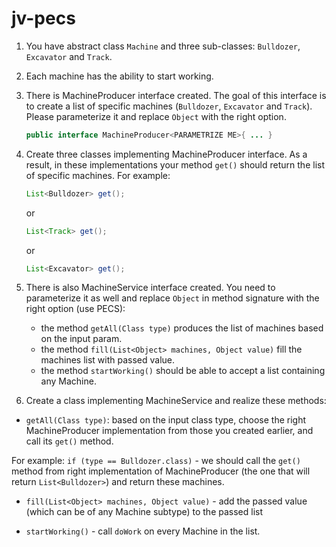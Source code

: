 # jv-pecs

1. You have abstract class `Machine` and three sub-classes: `Bulldozer`, `Excavator` and `Track`.
1. Each machine has the ability to start working.
1. There is MachineProducer interface created.
The goal of this interface is to create a list of specific machines (`Bulldozer`, `Excavator` and `Track`). 
Please parameterize it and replace `Object` with the right option.
    ```java
    public interface MachineProducer<PARAMETRIZE ME>{ ... }
    ```
1. Create three classes implementing MachineProducer interface. As a result, in these implementations your method `get()` should return the list of specific machines. 
For example: 
    ```java
    List<Bulldozer> get();
    ```
    or 
    ```java
    List<Track> get();
    ```
    or 
    ```java
    List<Excavator> get();
    ```

1. There is also MachineService interface created. You need to parameterize it as well and replace `Object` in method signature with the right option (use PECS):

    - the method `getAll(Class type)` produces the list of machines based on the input param.
    - the method `fill(List<Object> machines, Object value)` fill the machines list with passed value.
    - the method `startWorking()` should be able to accept a list containing any Machine.

1. Create a class implementing MachineService and realize these methods:
- `getAll(Class type)`: based on the input class type, choose the right MachineProducer implementation from those you created earlier, and call its `get()` method.

For example: `if (type == Bulldozer.class)` - we should call the `get()` method from right implementation of MachineProducer (the one that will return `List<Bulldozer>`) and return these machines.

- `fill(List<Object> machines, Object value)` - add the passed value (which can be of any Machine subtype) to the passed list

- `startWorking()` - call `doWork` on every Machine in the list.
